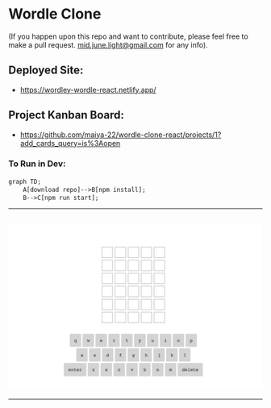 # Wordle Clone

(If you happen upon this repo and want to contribute, please feel free to make a pull request. mid.june.light@gmail.com for any info).

## Deployed Site:

- https://wordley-wordle-react.netlify.app/

## Project Kanban Board:

- https://github.com/maiya-22/wordle-clone-react/projects/1?add_cards_query=is%3Aopen

### To Run in Dev:

```mermaid
graph TD;
    A[download repo]-->B[npm install];
    B-->C[npm run start];
```

---

## ![screenshot](https://raw.githubusercontent.com/maiya-22/wordle-clone-react/main/github/screen-shot.png)

---

